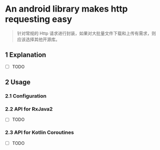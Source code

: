 # An android library makes http requesting easy

> 针对常规的 Http 请求进行封装，如果对大批量文件下载和上传有需求，则应该选择其他开源库。

## 1 Explanation

- [ ] TODO

## 2 Usage

### 2.1 Configuration

### 2.2 API for RxJava2

- [ ] TODO

### 2.3 API for Kotlin Coroutines

- [ ] TODO
